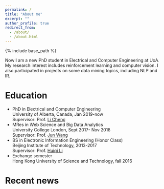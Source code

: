 ```yaml
---
permalink: /
title: "About me"
excerpt: ""
author_profile: true
redirect_from: 
  - /about/
  - /about.html
---
```


{% include base_path %}

Now I am a new PhD student in Electrical and Computer Engineering at UoA. My research interest includes reinforcement learning and computer vision. I also participated in projects on some data mining topics, including NLP and IR.

Education
======
* PhD in Electrical and Computer Engineering  
  University of Alberta, Canada, Jan 2019-now  
  Supervisor: Prof. [Li Cheng](https://www.ece.ualberta.ca/~lcheng5/)
* MRes in Web Science and Big Data Analytics  
  University College London, Sept 2017- Nov 2018  
  Supervisor: Prof. [Jun Wang](http://www0.cs.ucl.ac.uk/staff/Jun.Wang/)
* BS in Electronic Information Engineering (Honor Class)  
  Beijing Institute of Technology, 2013-2017  
  Supervisor: Prof. [Huiqi Li](http://isc.bit.edu.cn/schools/iae/knowinprofessors10/113101.htm)
* Exchange semester  
  Hong Kong University of Science and Technology, fall 2016

<!--Publications
======
  <ul>{% for post in site.publications %}
    {% include archive-single-cv.html %}
  {% endfor %}</ul>
  
Talks
======
  <ul>{% for post in site.talks %}
    {% include archive-single-talk-cv.html %}
  {% endfor %}</ul> -->

Recent news
=====

